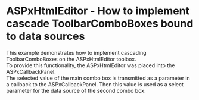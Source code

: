 # ASPxHtmlEditor - How to implement cascade ToolbarComboBoxes bound to data sources


<p>This example demonstrates how to implement cascading ToolbarComboBoxes on the ASPxHtmlEditor toolbox. <br />
To provide this functionality, the ASPxHtmlEditor was placed into the ASPxCallbackPanel. <br />
The selected value of the main combo box is transmitted as a parameter in a callback to the ASPxCallbackPanel. Then this value is used as a select parameter for the data source of the second combo box.</p>

<br/>


